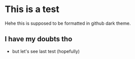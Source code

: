 # This is a test
Hehe this is supposed to be formatted in github dark theme.
## I have my doubts tho
- but let's see
last test (hopefully)
